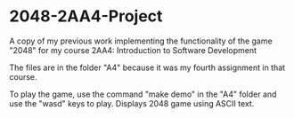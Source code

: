 # 2048-2AA4-Project
A copy of my previous work implementing the functionality of the game "2048" for my course 2AA4: Introduction to Software Development

The files are in the folder "A4" because it was my fourth assignment in that course. 

To play the game, use the command "make demo" in the "A4" folder and use the "wasd" keys to play.
Displays 2048 game using ASCII text.
